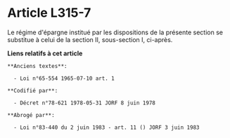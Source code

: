 # Article L315-7

Le régime d'épargne institué par les dispositions de la présente section se substitue à celui de la section II, sous-section
I, ci-après.

**Liens relatifs à cet article**

	**Anciens textes**:

	  - Loi n°65-554 1965-07-10 art. 1

	**Codifié par**:

	  - Décret n°78-621 1978-05-31 JORF 8 juin 1978

	**Abrogé par**:

	  - Loi n°83-440 du 2 juin 1983 - art. 11 () JORF 3 juin 1983
